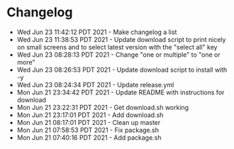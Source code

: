 # Changelog

- Wed Jun 23 11:42:12 PDT 2021 - Make changelog a list
- Wed Jun 23 11:38:53 PDT 2021 - Update download script to print nicely on small screens and to select latest version with the "select all" key
- Wed Jun 23 08:28:13 PDT 2021 - Change "one or multiple" to "one or more"
- Wed Jun 23 08:26:53 PDT 2021 - Update download script to install with -y
- Wed Jun 23 08:24:34 PDT 2021 - Update release.yml
- Mon Jun 21 23:34:42 PDT 2021 - Update README with instructions for download
- Mon Jun 21 23:22:31 PDT 2021 - Get download.sh working
- Mon Jun 21 23:17:01 PDT 2021 - Add download.sh
- Mon Jun 21 08:17:01 PDT 2021 - Clean up master
- Mon Jun 21 07:58:53 PDT 2021 - Fix package.sh
- Mon Jun 21 07:40:16 PDT 2021 - Add package.sh
